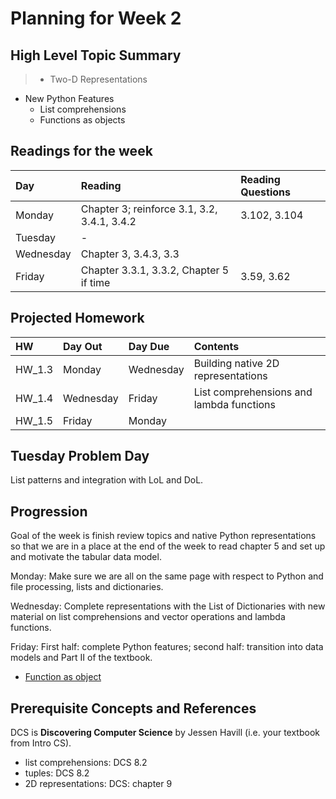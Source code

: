 # Planning for Week 2

## High Level Topic Summary

> - Two-D Representations
  - New Python Features
      - List comprehensions
      - Functions as objects

## Readings for the week

Day        | Reading      | Reading Questions
:--------- |:-------------|:----------------------------------
Monday     | Chapter 3; reinforce 3.1, 3.2, 3.4.1, 3.4.2 | 3.102, 3.104
Tuesday    | - |
Wednesday  | Chapter 3, 3.4.3, 3.3 |
Friday     | Chapter 3.3.1, 3.3.2, Chapter 5 if time | 3.59, 3.62

## Projected Homework

HW | Day Out  | Day Due | Contents
:--|:--------|:--------|:------------
HW_1.3 | Monday | Wednesday | Building native 2D representations
HW_1.4 | Wednesday | Friday | List comprehensions and lambda functions
HW_1.5 | Friday | Monday |

## Tuesday Problem Day

List patterns and integration with LoL and DoL.


## Progression

Goal of the week is finish review topics and native Python representations so that we are in a place at the end of the week to read chapter 5 and set up and motivate the tabular data model.

Monday: Make sure we are all on the same page with respect to Python and file processing, lists and dictionaries.  

Wednesday: Complete representations with the List of Dictionaries with new material on list comprehensions and vector operations and lambda functions.

Friday: First half: complete Python features; second half: transition into data models and Part II of the textbook.

- [Function as object](http://www.pythontutor.com/visualize.html#code=import%20random%0A%0Adef%20add1%28n%29%3A%0A%20%20%20%20return%20n%2B1%0A%0AL1%20%3D%20%5B%20random.randint%281,30%29%20for%20i%20in%20range%285%29%20%5D%0A%0AL2%20%3D%20%5B%5D%0Afor%20val%20in%20L1%3A%0A%20%20%20%20newval%20%3D%20add1%28val%29%0A%20%20%20%20L2.append%28newval%29%0A%0Aprint%28L1%29%0Aprint%28L2%29%0A%0Adef%20apply_func%28func,%20data%29%3A%0A%20%20%20%20result%20%3D%20%5B%5D%0A%20%20%20%20for%20val%20in%20data%3A%0A%20%20%20%20%20%20%20%20newval%20%3D%20func%28val%29%0A%20%20%20%20%20%20%20%20result.append%28newval%29%0A%20%20%20%20return%20result%0A%0AL2%20%3D%20apply_func%28add1,%20L1%29%0A%0Aprint%28L2%29&cumulative=false&curInstr=0&heapPrimitives=nevernest&mode=display&origin=opt-frontend.js&py=3&rawInputLstJSON=%5B%5D&textReferences=false)

## Prerequisite Concepts and References

DCS is **Discovering Computer Science** by Jessen Havill (i.e. your textbook from Intro CS).

- list comprehensions: DCS 8.2
- tuples: DCS 8.2
- 2D representations: DCS: chapter 9
